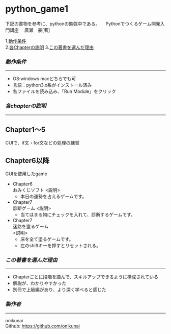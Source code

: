 # **python_game1**
下記の書物を参考に、pythonの勉強中である。
　Pythonでつくるゲーム開発入門講座
　廣瀬　豪[著]

1.[動作条件](#動作条件)  
2.[各Chapterの説明](#各chapterの説明) 
3.[この著書を選んだ理由](#この著書を選んだ理由)  

### *動作条件*
---
* OS:windows macどちらでも可  
* 言語：python3.x系がインストール済み  
* 各ファイルを読み込み、「Run Module」をクリック  


### *各chapterの説明*
---
## Chapter1〜5
 CUIで、if文・for文などの処理の練習
<br>

## Chapter6以降
 GUIを使用したgame
 * Chapter6<br>
   おみくじソフト
  <説明>
   * 本日の運勢を占えるゲームです。
 * Chapter7<br>
   診断ゲーム
  <説明>
   * 当てはまる物にチェックを入れて、診断するゲームです。
 * Chapter7<br>
   迷路を塗るゲーム<br>
   <説明>
   * 床を全て塗るゲームです。
   * 左のshiftキーを押すとリセットされる。

### *この著書を選んだ理由*
---
* Chapterごとに段階を踏んで、スキルアップできるように構成されている  
* 解説が、わかりやすかった  
* 別冊で上級編があり、より深く学べると感じた  

### *製作者*
---
onikunai  
Github: https://github.com/onikunai  